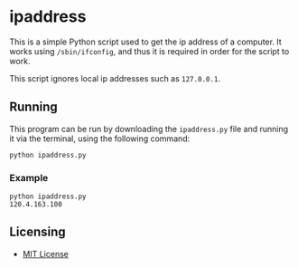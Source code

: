 # ipaddress
This is a simple Python script used to get the ip address of a computer. It works using `/sbin/ifconfig`, and thus it is required in order for the script to work.

This script ignores local ip addresses such as `127.0.0.1`.

## Running
This program can be run by downloading the `ipaddress.py` file and running it via the terminal, using the following command:
```
python ipaddress.py
```

### Example
```
python ipaddress.py
120.4.163.100
```

## Licensing
- [MIT License](https://opensource.org/licenses/MIT)
